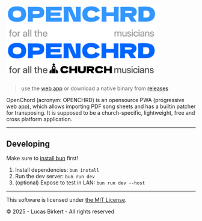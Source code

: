 <h1>
<img src="/brand/banner-dark.svg#gh-dark-mode-only" alt="OpenChord" width="400px"/>
<img src="/brand/banner-light.svg#gh-light-mode-only" alt="OpenChord" width="400px"/>
</h1>

> use the [web app](https://lbirkert.com/openchord) or download a native binary from
[releases](https://github.com/lbirkert/openchord/releases)

OpenChord (acronym: OPENCHRD) is an opensource PWA (progressive web app),
which allows importing PDF song sheets and has a builtin patcher for transposing.
It is supposed to be a church-specific, lightweight, free and cross platform application.

----

## Developing

Make sure to [install bun](https://bun.sh/) first!

1. Install dependencies: `bun install`
2. Run the dev server: `bun run dev`
3. (optional) Expose to test in LAN: `bun run dev --host`

----

This software is licensed under [the MIT License](LICENSE).

&copy; 2025 - Lucas Birkert - All rights reserved
